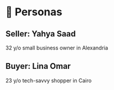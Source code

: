# 👤 Personas

## Seller: Yahya Saad
32 y/o small business owner in Alexandria

## Buyer: Lina Omar
23 y/o tech-savvy shopper in Cairo
